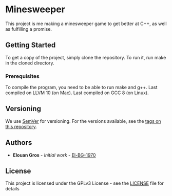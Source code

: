 # Minesweeper

This project is me making a minesweeper game to get better at C++, as well as fulfilling a promise.

## Getting Started

To get a copy of the project, simply clone the repository. To run it, run make in the cloned directory.

### Prerequisites

To compile the program, you need to be able to run make and g++.
Last compiled on LLVM 10 (on Mac).
Last compiled on GCC 8 (on Linux).

## Versioning

We use [SemVer](http://semver.org/) for versioning. For the versions available, see the [tags on this repository](https://github.com/El-BG-1970/minesweeper/tags). 

## Authors

* **Elouan Gros** - *Initial work* - [El-BG-1970](https://github.com/El-BG-1970/)

## License

This project is licensed under the GPLv3 License - see the [LICENSE](LICENSE) file for details
